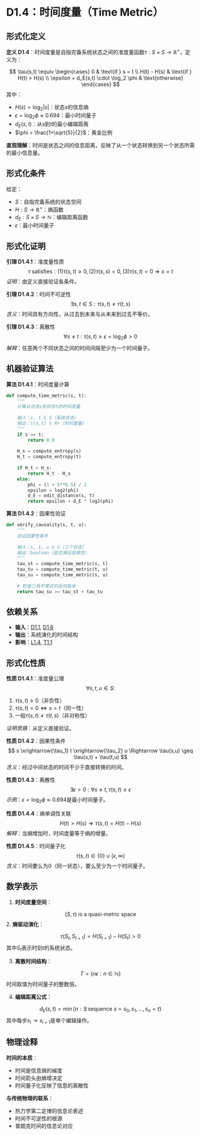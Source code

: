 # D1.4：时间度量（Time Metric）

## 形式化定义

**定义 D1.4**：时间度量是自指完备系统状态之间的准度量函数$\tau: S \times S \to \mathbb{R}^+$，定义为：

$$
\tau(s,t) \equiv \begin{cases}
0 & \text{if } s = t \\
H(t) - H(s) & \text{if } H(t) > H(s) \\
\epsilon + d_E(s,t) \cdot \log_2 \phi & \text{otherwise}
\end{cases}
$$
其中：
- $H(s) = \log_2 |s|$：状态$s$的信息熵
- $\epsilon = \log_2 \phi \approx 0.694$：最小时间量子
- $d_E(s,t)$：从$s$到$t$的最小编辑距离
- $\phi = \frac{1+\sqrt{5}}{2}$：黄金比例

**直观理解**：时间是状态之间的信息距离，反映了从一个状态转换到另一个状态所需的最小信息量。

## 形式化条件

给定：
- $S$：自指完备系统的状态空间
- $H: S \to \mathbb{R}^+$：熵函数
- $d_E: S \times S \to \mathbb{N}$：编辑距离函数
- $\epsilon$：最小时间量子

## 形式化证明

**引理 D1.4.1**：准度量性质
$$
\tau \text{ satisfies}: (1) \tau(s,t) \geq 0, (2) \tau(s,s) = 0, (3) \tau(s,t) = 0 \Rightarrow s = t
$$
*证明*：由定义直接验证各条件。

**引理 D1.4.2**：时间不可逆性
$$
\exists s,t \in S: \tau(s,t) \neq \tau(t,s)
$$
*含义*：时间具有方向性，从过去到未来与从未来到过去不等价。

**引理 D1.4.3**：离散性
$$
\forall s \neq t: \tau(s,t) \geq \epsilon = \log_2 \phi > 0
$$
*解释*：任意两个不同状态之间的时间间隔至少为一个时间量子。

## 机器验证算法

**算法 D1.4.1**：时间度量计算
```python
def compute_time_metric(s, t):
    """
    计算从状态s到状态t的时间度量
    
    输入：s, t ∈ S（系统状态）
    输出：τ(s,t) ∈ R+（时间度量）
    """
    if s == t:
        return 0.0
    
    H_s = compute_entropy(s)
    H_t = compute_entropy(t)
    
    if H_t > H_s:
        return H_t - H_s
    else:
        phi = (1 + 5**0.5) / 2
        epsilon = log2(phi)
        d_E = edit_distance(s, t)
        return epsilon + d_E * log2(phi)
```

**算法 D1.4.2**：因果性验证
```python
def verify_causality(s, t, u):
    """
    验证因果性条件
    
    输入：s, t, u ∈ S（三个状态）
    输出：boolean（是否满足因果性）
    """
    tau_st = compute_time_metric(s, t)
    tau_tu = compute_time_metric(t, u)
    tau_su = compute_time_metric(s, u)
    
    # 检查三角不等式的反向版本
    return tau_su >= tau_st + tau_tu
```

## 依赖关系

- **输入**：[D1.1](D1-1-self-referential-completeness.md), [D1.6](D1-6-entropy.md)
- **输出**：系统演化的时间结构
- **影响**：[L1.4](L1-4-time-emergence.md), [T1.1](T1-1-five-fold-equivalence.md)

## 形式化性质

**性质 D1.4.1**：准度量公理
$$
\forall s,t,u \in S:
$$
1. $\tau(s,t) \geq 0$（非负性）
2. $\tau(s,t) = 0 \iff s = t$（同一性）
3. 一般$\tau(s,t) \neq \tau(t,s)$（非对称性）

*证明思路*：从定义直接验证。

**性质 D1.4.2**：因果性条件
$$
s \xrightarrow{\tau_1} t \xrightarrow{\tau_2} u \Rightarrow \tau(s,u) \geq \tau(s,t) + \tau(t,u)
$$
*含义*：经过中间状态的时间不少于直接转换的时间。

**性质 D1.4.3**：离散性
$$
\exists \epsilon > 0: \forall s \neq t, \tau(s,t) \geq \epsilon
$$
*示例*：$\epsilon = \log_2 \phi \approx 0.694$是最小时间量子。

**性质 D1.4.4**：熵单调性关联
$$
H(t) > H(s) \Rightarrow \tau(s,t) = H(t) - H(s)
$$
*解释*：当熵增加时，时间度量等于熵的增量。

**性质 D1.4.5**：时间量子化
$$
\tau(s,t) \in \{0\} \cup [\epsilon, \infty)
$$
*含义*：时间要么为0（同一状态），要么至少为一个时间量子。

## 数学表示

1. **时间度量空间**：
   
$$
(S, \tau) \text{ is a quasi-metric space}
$$
2. **熵驱动演化**：
   
$$
\tau(S_t, S_{t+1}) = H(S_{t+1}) - H(S_t) > 0
$$
   其中$S_t$表示时刻$t$的系统状态。

3. **离散时间结构**：
   
$$
T = \{n\epsilon : n \in \mathbb{N}\}
$$
   时间取值为时间量子的整数倍。

4. **编辑距离公式**：
   
$$
d_E(s,t) = \min\{n : \exists \text{ sequence } s=s_0,s_1,...,s_n=t\}
$$
   其中每步$s_i \to s_{i+1}$是单个编辑操作。

## 物理诠释

**时间的本质**：
- 时间是信息熵的梯度
- 时间箭头由熵增决定
- 时间量子化反映了信息的离散性

**与传统物理的联系**：
- 热力学第二定律的信息论表述
- 时间不可逆性的根源
- 普朗克时间的信息论对应
